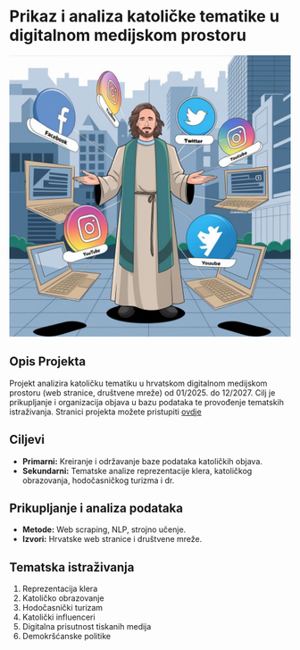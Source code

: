# Prikaz i analiza katoličke tematike u digitalnom medijskom prostoru


![Project Logo](photo_.jpg)


## Opis Projekta
Projekt analizira katoličku tematiku u hrvatskom digitalnom medijskom prostoru (web stranice, društvene mreže) od 01/2025. do 12/2027.
Cilj je prikupljanje i organizacija objava u bazu podataka te provođenje tematskih istraživanja.
Stranici projekta možete pristupiti [ovdje](https://lusiki.github.io/DigiKat/)

## Ciljevi
- **Primarni:** Kreiranje i održavanje baze podataka katoličkih objava.
- **Sekundarni:** Tematske analize reprezentacije klera, katoličkog obrazovanja, hodočasničkog turizma i dr.

## Prikupljanje i analiza podataka
- **Metode:** Web scraping, NLP, strojno učenje.
- **Izvori:** Hrvatske web stranice i društvene mreže.

## Tematska istraživanja
1. Reprezentacija klera
2. Katoličko obrazovanje
3. Hodočasnički turizam
4. Katolički influenceri
5. Digitalna prisutnost tiskanih medija
6. Demokršćanske politike




